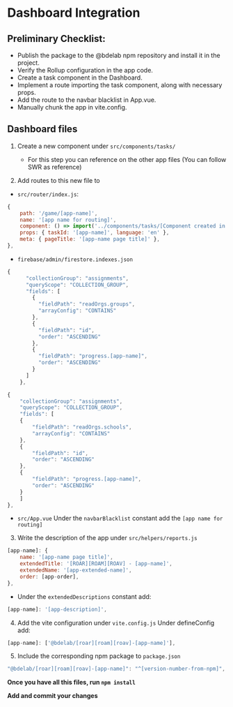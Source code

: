 # Dashboard Integration

## Preliminary Checklist:

- Publish the package to the @bdelab npm repository and install it in the project.
- Verify the Rollup configuration in the app code.
- Create a task component in the Dashboard.
- Implement a route importing the task component, along with necessary props.
- Add the route to the navbar blacklist in App.vue.
- Manually chunk the app in vite.config.

## Dashboard files

1. Create a new component under `src/components/tasks/`
    - For this step you can reference on the other app files (You can follow SWR as reference)

2. Add routes to this new file to 
- `src/router/index.js`:

``` javascript
{
    path: '/game/[app-name]',
    name: '[app name for routing]',
    component: () => import('../components/tasks/[Component created in 1].vue'),
    props: { taskId: '[app-name]', language: 'en' },
    meta: { pageTitle: '[app-name page title]' },
},
```

 - `firebase/admin/firestore.indexes.json`

``` javascript
{
      "collectionGroup": "assignments",
      "queryScope": "COLLECTION_GROUP",
      "fields": [
        {
          "fieldPath": "readOrgs.groups",
          "arrayConfig": "CONTAINS"
        },
        {
          "fieldPath": "id",
          "order": "ASCENDING"
        },
        {
          "fieldPath": "progress.[app-name]",
          "order": "ASCENDING"
        }
      ]
    },

```

``` javascript
{
    "collectionGroup": "assignments",
    "queryScope": "COLLECTION_GROUP",
    "fields": [
    {
        "fieldPath": "readOrgs.schools",
        "arrayConfig": "CONTAINS"
    },
    {
        "fieldPath": "id",
        "order": "ASCENDING"
    },
    {
        "fieldPath": "progress.[app-name]",
        "order": "ASCENDING"
    }
    ]
},

```

 - `src/App.vue`
 Under the `navbarBlacklist` constant add the `[app name for routing]`

3. Write the description of the app under `src/helpers/reports.js`

``` javascript
[app-name]: {
    name: '[app-name page title]',
    extendedTitle: '[ROAR][ROAM][ROAV] - [app-name]',
    extendedName: '[app-extended-name]',
    order: [app-order],
},
```

- Under the `extendedDescriptions` constant add:

``` javascript
[app-name]: '[app-description]',
```

4. Add the vite configuration under `vite.config.js`
Under defineConfig add:

``` javascript
[app-name]: ['@bdelab/[roar][roam][roav]-[app-name]'],
```

5. Include the corresponding npm package to `package.json`

``` javascript
"@bdelab/[roar][roam][roav]-[app-name]": "^[version-number-from-npm]",
```

**Once you have all this files, run `npm install`**

**Add and commit your changes**



